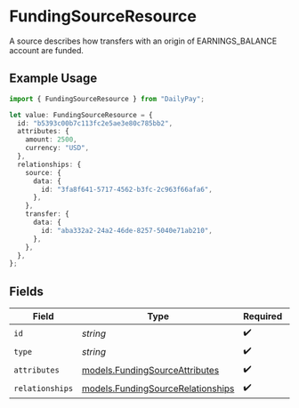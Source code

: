 # FundingSourceResource

A source describes how transfers with an origin of EARNINGS_BALANCE account are funded.

## Example Usage

```typescript
import { FundingSourceResource } from "DailyPay";

let value: FundingSourceResource = {
  id: "b5393c00b7c113fc2e5ae3e80c785bb2",
  attributes: {
    amount: 2500,
    currency: "USD",
  },
  relationships: {
    source: {
      data: {
        id: "3fa8f641-5717-4562-b3fc-2c963f66afa6",
      },
    },
    transfer: {
      data: {
        id: "aba332a2-24a2-46de-8257-5040e71ab210",
      },
    },
  },
};
```

## Fields

| Field                                                                        | Type                                                                         | Required                                                                     | Description                                                                  | Example                                                                      |
| ---------------------------------------------------------------------------- | ---------------------------------------------------------------------------- | ---------------------------------------------------------------------------- | ---------------------------------------------------------------------------- | ---------------------------------------------------------------------------- |
| `id`                                                                         | *string*                                                                     | :heavy_check_mark:                                                           | N/A                                                                          | b5393c00b7c113fc2e5ae3e80c785bb2                                             |
| `type`                                                                       | *string*                                                                     | :heavy_check_mark:                                                           | N/A                                                                          |                                                                              |
| `attributes`                                                                 | [models.FundingSourceAttributes](../models/fundingsourceattributes.md)       | :heavy_check_mark:                                                           | N/A                                                                          |                                                                              |
| `relationships`                                                              | [models.FundingSourceRelationships](../models/fundingsourcerelationships.md) | :heavy_check_mark:                                                           | N/A                                                                          |                                                                              |